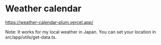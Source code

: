 # Weather calendar

https://weather-calendar-plum.vercel.app/

Note: It works for my local weather in Japan. You can set your location in src/app/utils/get-data.ts.
